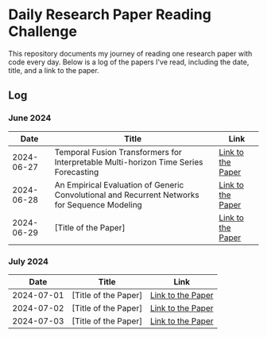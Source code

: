 # Daily Research Paper Reading Challenge

This repository documents my journey of reading one research paper with code every day. Below is a log of the papers I've read, including the date, title, and a link to the paper.

## Log

### June 2024

| Date       | Title                                      | Link                                                     |
|------------|--------------------------------------------|----------------------------------------------------------|
| 2024-06-27 | Temporal Fusion Transformers for Interpretable Multi-horizon Time Series Forecasting                       | [Link to the Paper](https://arxiv.org/pdf/1912.09363v3)                                 |
| 2024-06-28 | An Empirical Evaluation of Generic Convolutional and Recurrent Networks for Sequence Modeling                       | [Link to the Paper](https://arxiv.org/pdf/1803.01271v2)                                 |
| 2024-06-29 | [Title of the Paper]                       | [Link to the Paper](URL)                                 |

### July 2024

| Date       | Title                                      | Link                                                     |
|------------|--------------------------------------------|----------------------------------------------------------|
| 2024-07-01 | [Title of the Paper]                       | [Link to the Paper](URL)                                 |
| 2024-07-02 | [Title of the Paper]                       | [Link to the Paper](URL)                                 |
| 2024-07-03 | [Title of the Paper]                       | [Link to the Paper](URL)                                 |

